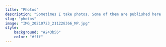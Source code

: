 ```yaml
---
title: "Photos"
description: "Sometimes I take photos. Some of them are published here."
slug: "photos"
image: "IMG_20210723_211228366_MP.jpg"
style:
    background: "#243b56"
    color: "#fff"
---
```


